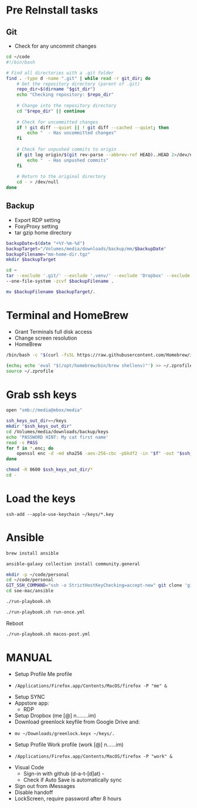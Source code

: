 # Pre ReInstall tasks
## Git
* Check for any uncommit changes
```bash
cd ~/code
#!/bin/bash

# Find all directories with a .git folder
find . -type d -name ".git" | while read -r git_dir; do
    # Get the repository directory (parent of .git)
    repo_dir=$(dirname "$git_dir")
    echo "Checking repository: $repo_dir"
    
    # Change into the repository directory
    cd "$repo_dir" || continue
    
    # Check for uncommitted changes
    if ! git diff --quiet || ! git diff --cached --quiet; then
        echo "  - Has uncommitted changes"
    fi
    
    # Check for unpushed commits to origin
    if git log origin/$(git rev-parse --abbrev-ref HEAD)..HEAD 2>/dev/null | grep -q '.'; then
        echo "  - Has unpushed commits"
    fi
    
    # Return to the original directory
    cd - > /dev/null
done
```

## Backup
* Export RDP setting
* FoxyProxy setting
* tar gzip home directory
```bash
backupDate=$(date "+%Y-%m-%d")
backupTarget="/Volumes/media/downloads/backup/mm/$backupDate"
backupFilename="mm-home-dir.tgz"
mkdir $backupTarget

cd ~
tar --exclude '.git/' --exclude '.venv/' --exclude 'Dropbox' --exclude './Library' --exclude './.cache' --exclude './.docker' --exclude './Music' --exclude './go' --exclude './Pictures' --exclude './.kube' --exclude './.Trash' --exclude './.npm' --exclude './.vscode' --exclude './noBackup' --exclude './.ollama' \
--one-file-system -zcvf $backupFilename .

mv $backupFilename $backupTarget/.
```

#  Terminal and HomeBrew
* Grant Terminals full disk access
* Change screen resolution
* HomeBrew
```bash
/bin/bash -c "$(curl -fsSL https://raw.githubusercontent.com/Homebrew/install/HEAD/install.sh)"
```
```bash
(echo; echo 'eval "$(/opt/homebrew/bin/brew shellenv)"') >> ~/.zprofile
source ~/.zprofile
```


# Grab ssh keys
```bash
open "smb://media@ebox/media"
```
```bash
ssh_keys_out_dir=~/keys
mkdir "$ssh_keys_out_dir"
cd /Volumes/media/downloads/backup/keys
echo 'PASSWORD HINT: My cat first name'
read -s PASS
for f in *.enc; do
    openssl enc -d -md sha256 -aes-256-cbc -pbkdf2 -in "$f" -out "$ssh_keys_out_dir/${f%.enc}" -k "$PASS"
done

chmod -R 0600 $ssh_keys_out_dir/*
cd - 
```

# Load the keys
    ssh-add --apple-use-keychain ~/keys/*.key    
    
# Ansible
```bash
brew install ansible
```
```bash
ansible-galaxy collection install community.general
```
```bash
mkdir -p ~/code/personal
cd ~/code/personal
GIT_SSH_COMMAND="ssh -o StrictHostKeyChecking=accept-new" git clone 'git@github.com:datdat/soe-mac.git'
cd soe-mac/ansible
```
```bash
./run-playbook.sh
```
```bash
./run-playbook.sh run-once.yml
```
Reboot
```bash
./run-playbook.sh macos-post.yml
```

#  MANUAL
* Setup Profile Me profile
*     /Applications/Firefox.app/Contents/MacOS/firefox -P "me" &
* Setup SYNC
* Appstore app:
    * RDP
* Setup Dropbox (me [@] n........im)
* Download greenlock keyfile from Google Drive and:
*     mv ~/Downloads/greenlock.keyx ~/keys/.
* Setup Profile Work profile (work [@] n......im)
*     /Applications/Firefox.app/Contents/MacOS/firefox -P "work" &
* Visual Code
    * Sign-in with github (d-a-t-[d]at) - 
    * Check if Auto Save is automatically sync
* Sign out from iMessages
* Disable handoff
* LockScreen, require password after 8 hours 

